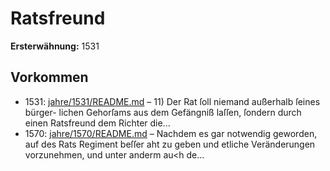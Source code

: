 # Ratsfreund

**Ersterwähnung:** 1531

## Vorkommen
- 1531: [jahre/1531/README.md](../jahre/1531/README.md) – 11) Der Rat ſoll niemand außerhalb ſeines bürger-
lichen Gehorſams aus dem Gefängniß laſſen, ſondern
durch einen Ratsfreund dem Richter die...
- 1570: [jahre/1570/README.md](../jahre/1570/README.md) – Nachdem es gar notwendig geworden, auf des Rats
Regiment beſſer aht zu geben und etliche Veränderungen
vorzunehmen, und unter anderm au<h de...
